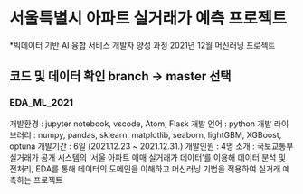 # 서울특별시 아파트 실거래가 예측 프로젝트
*빅데이터 기반 AI 융합 서비스 개발자 양성 과정 2021년 12월 머신러닝 프로젝트
## 코드 및 데이터 확인 branch -> master 선택
### EDA_ML_2021

개발환경 : jupyter notebook, vscode, Atom, Flask
개발 언어 : python
개발 라이브러리 : numpy, pandas, sklearn, matplotlib, seaborn, lightGBM, XGBoost, optuna
개발기간 : 6일 (2021.12.23 ~ 2021.12.31.)
개발인원 : 4명
소개 : 국토교통부 실거래가 공개 시스템의 ‘서울 아파트 매매 실거래가 데이터’를 이용해 데이터 분석 및 전처리, EDA를 통해 데이터의 도메인을 이해하고 머신러닝 기법을 적용하여 실거래 예측하는 프로젝트



